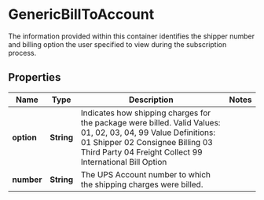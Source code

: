 

# GenericBillToAccount

The information provided within this container identifies the shipper number and billing option the user specified to view during the subscription process.

## Properties

| Name | Type | Description | Notes |
|------------ | ------------- | ------------- | -------------|
|**option** | **String** | Indicates how shipping charges for the package were billed.  Valid Values: 01, 02, 03, 04, 99  Value Definitions:  01 Shipper 02 Consignee Billing  03 Third Party 04 Freight Collect 99 International Bill Option |  |
|**number** | **String** | The UPS Account number to which the shipping charges were billed. |  |



